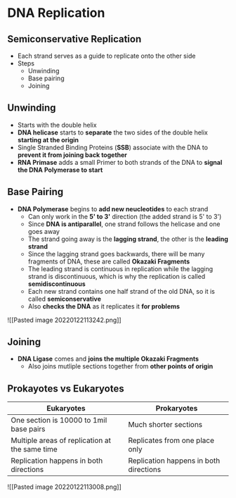 # DNA Replication
## Semiconservative Replication
- Each strand serves as a guide to replicate onto the other side
- Steps
	- Unwinding
	- Base pairing
	- Joining

## Unwinding
- Starts with the double helix
- **DNA helicase** starts to **separate** the two sides of the double helix **starting at the origin**
- Single Stranded Binding Proteins (**SSB**) associate with the DNA to **prevent it from joining back together**
- **RNA Primase** adds a small Primer to both strands of the DNA to **signal the DNA Polymerase to start**

## Base Pairing
- **DNA Polymerase** begins to **add new neucleotides** to each strand
	- Can only work in the **5' to 3'** direction (the added strand is 5' to 3')
	- Since **DNA is antiparallel**, one strand follows the helicase and one goes away
	- The strand going away is the **lagging strand**, the other is the **leading strand**
	- Since the lagging strand goes backwards, there will be many fragments of DNA, these are called **Okazaki Fragments**
	- The leading strand is continuous in replication while the lagging strand is discontinuous, which is why the replication is called **semidiscontinuous**
	- Each new strand contains one half strand of the old DNA, so it is called **semiconservative**
	- Also **checks the DNA** as it replicates it **for problems**

![[Pasted image 20220122113242.png]]

## Joining
- **DNA Ligase** comes and **joins the multiple Okazaki Fragments**
	- Also joins mutliple sections together from **other points of origin**

## Prokayotes vs Eukaryotes
| Eukaryotes                                     | Prokaryotes                            |
| ---------------------------------------------- | -------------------------------------- |
| One section is 10000 to 1mil base pairs        | Much shorter sections                  |
| Multiple areas of replication at the same time | Replicates from one place only         |
| Replication happens in both directions         | Replication happens in both directions |
![[Pasted image 20220122113008.png]]